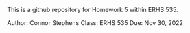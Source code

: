 This is a github repository for Homework 5 within ERHS 535. 

Author: Connor Stephens
Class: ERHS 535
Due: Nov 30, 2022